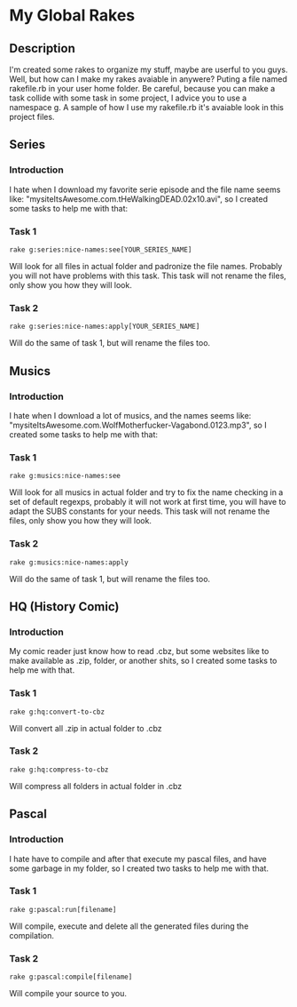 My Global Rakes
===
Description
---
I'm created some rakes to organize my stuff, maybe are userful to you guys. Well, but how can I make my rakes avaiable in anywere? Puting a file named rakefile.rb in your user home folder. Be careful, because you can make a task collide with some task in some project, I advice you to use a namespace g. A sample of how I use my rakefile.rb it's avaiable look in this project files.

Series
---
### Introduction ###
I hate when I download my favorite serie episode and the file name seems like: "mysiteItsAwesome.com.tHeWalkingDEAD.02x10.avi", so I created some tasks to help me with that:

### Task 1 ###
    rake g:series:nice-names:see[YOUR_SERIES_NAME]
Will look for all files in actual folder and padronize the file names. Probably you will not have problems with this task. This task will not rename the files, only show you how they will look.

### Task 2 ###
    rake g:series:nice-names:apply[YOUR_SERIES_NAME]
Will do the same of task 1, but will rename the files too. 


Musics
---
### Introduction ###
I hate when I download a lot of musics, and the names seems like: "mysiteItsAwesome.com.WolfMotherfucker-Vagabond.0123.mp3", so I created some tasks to help me with that:

### Task 1 ###
    rake g:musics:nice-names:see
Will look for all musics in actual folder and try to fix the name checking in a set of default regexps, probably it will not work at first time, you will have to adapt the SUBS constants for your needs. This task will not rename the files, only show you how they will look.

### Task 2 ###
    rake g:musics:nice-names:apply
Will do the same of task 1, but will rename the files too.


HQ (History Comic)
---
### Introduction ###
My comic reader just know how to read .cbz, but some websites like to make available as .zip, folder, or another shits, so I created some tasks to help me with that.

### Task 1 ###
    rake g:hq:convert-to-cbz
Will convert all .zip in actual folder to .cbz

### Task 2 ###
    rake g:hq:compress-to-cbz
Will compress all folders in actual folder in .cbz


Pascal
---
### Introduction ###
I hate have to compile and after that execute my pascal files, and have some garbage in my folder, so I created two tasks to help me with that.

### Task 1 ###
    rake g:pascal:run[filename]
Will compile, execute and delete all the generated files during the compilation.

### Task 2 ###
    rake g:pascal:compile[filename]
Will compile your source to you.
